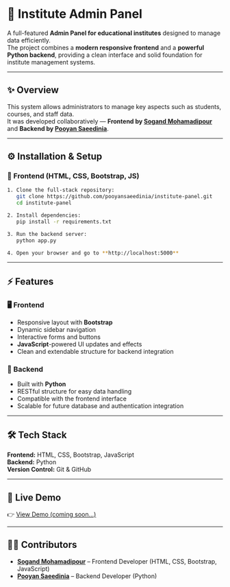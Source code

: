 # 🏫 Institute Admin Panel

A full-featured **Admin Panel for educational institutes** designed to manage data efficiently.  
The project combines a **modern responsive frontend** and a **powerful Python backend**, providing a clean interface and solid foundation for institute management systems.

---

## ✨ Overview
This system allows administrators to manage key aspects such as students, courses, and staff data.  
It was developed collaboratively — **Frontend by [Sogand Mohamadipour](https://github.com/Sogand-mohamadiPour)** and **Backend by [Pooyan Saeedinia](https://github.com/pooyansaeedinia)**.

---

## ⚙️ Installation & Setup

### 🔹 Frontend (HTML, CSS, Bootstrap, JS)
``` bash
1. Clone the full-stack repository:  
   git clone https://github.com/pooyansaeedinia/institute-panel.git  
   cd institute-panel  

2. Install dependencies:  
   pip install -r requirements.txt  

3. Run the backend server:  
   python app.py  

4. Open your browser and go to **http://localhost:5000**
```

---

## ⚡ Features

### 🖥 Frontend
- Responsive layout with **Bootstrap**  
- Dynamic sidebar navigation  
- Interactive forms and buttons  
- **JavaScript**-powered UI updates and effects  
- Clean and extendable structure for backend integration  

### 🐍 Backend
- Built with **Python**  
- RESTful structure for easy data handling  
- Compatible with the frontend interface  
- Scalable for future database and authentication integration  

---

## 🛠 Tech Stack
**Frontend:** HTML, CSS, Bootstrap, JavaScript  
**Backend:** Python  
**Version Control:** Git & GitHub  

---

## 📡 Live Demo
👉 [View Demo (coming soon...)](https://sogand-mohamadipour.github.io/admin-panel/)

---

## 👩‍💻 Contributors
- **[Sogand Mohamadipour](https://github.com/Sogand-mohamadiPour)** – Frontend Developer (HTML, CSS, Bootstrap, JavaScript)  
- **[Pooyan Saeedinia](https://github.com/pooyansaeedinia)** – Backend Developer (Python)
